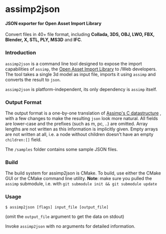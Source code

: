 assimp2json
========

#### JSON exporter for Open Asset Import Library ####

Convert files in 40+ file format, including __Collada, 3DS, OBJ, LWO, FBX, Blender, X, STL, PLY, MS3D__ and __IFC__.

### Introduction ###

`assimp2json` is a command line tool designed to expose the import capabilities of `assimp`, the [Open Asset Import Library](http://assimp.sourceforge.net) to /Web developers. The tool takes a single 3d model as input file, imports it using `assimp` and converts the result to `json`.

`assimp2json` is platform-independent, its only dependency is `assimp` itself.

### Output Format ###

The output format is a one-by-one translation of [Assimp's C datastructure](http://assimp.sourceforge.net/lib_html/structai_scene.html) , with a few changes to make the resulting `json` look more natural. All fields are lower-case and the prefixes (such as m, pc, ..) are omitted. Array lengths are not written as this information is implicitly given. Empty arrays are not written at all, i.e. a node without children doesn't have an empty `children:[]` field.

The `/samples` folder contains some sample JSON files.

### Build ###

The build system for assimp2json is CMake. To build, use either the CMake GUI or the CMake command line utility. __Note__: make sure you pulled the `assimp` submodule, i.e. with `git submodule init && git submodule update`

### Usage ###

``` 
$ assimp2json [flags] input_file [output_file] 
```

(omit the `output_file` argument to get the data on stdout)

Invoke `assimp2json` with no arguments for detailed information.









